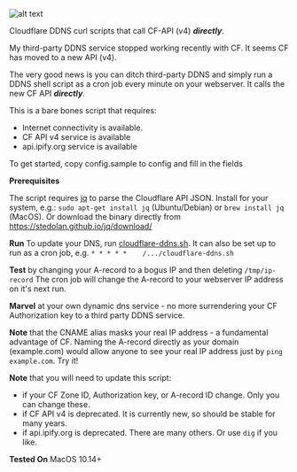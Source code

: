 ![alt text](https://raw.githubusercontent.com/dcerisano/cloudflare-dynamic-dns/master/img/cloudflare-dns.png)

Cloudflare DDNS curl scripts that call CF-API (v4) ***directly***.

My third-party DDNS service stopped working recently with CF.
It seems CF has moved to a new API (v4).

The very good news is you can ditch third-party DDNS and simply run a DDNS shell script as a cron job every minute on your webserver. It calls the new CF API ***directly***.

This is a bare bones script that requires:
* Internet connectivity is available.
* CF API v4 service  is available
* api.ipify.org service is available

To get started, copy config.sample to config and fill in the fields

**Prerequisites**

The script requires [jq](https://stedolan.github.io/jq/download/) to parse the Cloudflare API JSON. Install for your system, e.g.: `sudo apt-get install jq` (Ubuntu/Debian) or `brew install jq` (MacOS). Or download the binary directly from https://stedolan.github.io/jq/download/

**Run** To update your DNS, run [cloudflare-ddns.sh](https://raw.githubusercontent.com/dcerisano/cloudflare-dynamic-dns/master/cloudflare-ddns.sh). It can also be set up to run as a cron job, e.g. `* * * * *    /.../cloudflare-ddns.sh`

**Test** by changing your A-record to a bogus IP and then deleting `/tmp/ip-record`
The cron job will change the A-record to your webserver IP address on it's next run.

**Marvel** at your own dynamic dns service - no more surrendering your CF Authorization key to a third party DDNS service.

**Note** that the CNAME alias masks your real IP address - a fundamental advantage of CF. Naming the A-record directly as your domain (example.com) would allow anyone to see your real IP address just by `ping example.com`. Try it!

**Note** that you will need to update this script:
* if your CF Zone ID, Authorization key, or A-record ID change. Only you can change these.
* if CF API v4 is deprecated. It is currently new, so should be stable for many years.
* if api.ipify.org is deprecated. There are many others. Or use `dig` if you like.

**Tested On**
MacOS 10.14+
